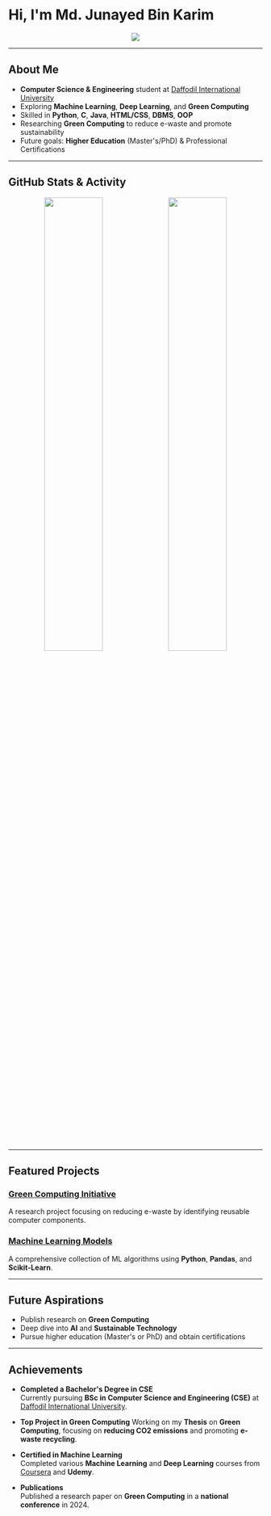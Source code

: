 # Hi, I'm Md. Junayed Bin Karim 


<div align="center">
<img src="https://readme-typing-svg.herokuapp.com?font=Fira+Code&size=24&duration=4000&pause=1000&color=36BCF7&center=true&vCenter=true&width=600&lines=Welcome+to+my+GitHub+Profile!;I'm+a+CSE+Student+at+DIU;Passionate+about+ML%2C+DL%2C+%26+Green+Computing">


</div>

---

##  About Me
-  **Computer Science & Engineering** student at [Daffodil International University](https://daffodilvarsity.edu.bd)
-  Exploring **Machine Learning**, **Deep Learning**, and **Green Computing**
-  Skilled in **Python**, **C**, **Java**, **HTML/CSS**, **DBMS**, **OOP**
-  Researching **Green Computing** to reduce e-waste and promote sustainability
-  Future goals: **Higher Education** (Master's/PhD) & Professional Certifications
---

##  GitHub Stats & Activity
<div align="center">
  <img src="https://github-readme-stats.vercel.app/api?username=Junayed-Bin-Karim&show_icons=true&theme=radical&hide_border=true" width="48%" />
  <img src="https://github-readme-streak-stats.herokuapp.com/?user=Junayed-Bin-Karim&theme=radical&hide_border=true" width="48%" />
</div>

---


##  Featured Projects
### [Green Computing Initiative](https://github.com/Junayed-Bin-Karim/green-computing)
A research project focusing on reducing e-waste by identifying reusable computer components.

###  [Machine Learning Models](https://github.com/Junayed-Bin-Karim/machine-learning)
A comprehensive collection of ML algorithms using **Python**, **Pandas**, and **Scikit-Learn**.

---

##  Future Aspirations
-  Publish research on **Green Computing**
-  Deep dive into **AI** and **Sustainable Technology**
-  Pursue higher education (Master's or PhD) and obtain certifications


---
##  Achievements

- **Completed a Bachelor's Degree in CSE**   
  Currently pursuing **BSc in Computer Science and Engineering (CSE)** at [Daffodil International University](https://daffodilvarsity.edu.bd).

- **Top Project in Green Computing** 
  Working on my **Thesis** on **Green Computing**, focusing on **reducing CO2 emissions** and promoting **e-waste recycling**.

- **Certified in Machine Learning**  
  Completed various **Machine Learning** and **Deep Learning** courses from [Coursera](https://www.coursera.org/) and **Udemy**.

- **Publications**  
  Published a research paper on **Green Computing** in a **national conference** in 2024.

